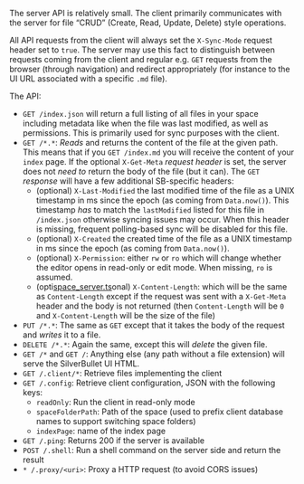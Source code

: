 The server API is relatively small. The client primarily communicates with the server for file “CRUD” (Create, Read, Update, Delete) style operations.

All API requests from the client will always set the `X-Sync-Mode` request header set to `true`. The server may use this fact to distinguish between requests coming from the client and regular e.g. `GET` requests from the browser (through navigation) and redirect appropriately (for instance to the UI URL associated with a specific `.md` file).

The API:

* `GET /index.json` will return a full listing of all files in your space including metadata like when the file was last modified, as well as permissions. This is primarily used for sync purposes with the client.
* `GET /*.*`: _Reads_ and returns the content of the file at the given path. This means that if you `GET /index.md` you will receive the content of your `index` page. If the optional `X-Get-Meta` _request header_ is set, the server does not _need to_ return the body of the file (but it can). The `GET` _response_ will have a few additional SB-specific headers:
  * (optional) `X-Last-Modified` the last modified time of the file as a UNIX timestamp in ms since the epoch (as coming from `Data.now()`). This timestamp _has_ to match the `lastModified` listed for this file in `/index.json` otherwise syncing issues may occur. When this header is missing, frequent polling-based sync will be disabled for this file.
  * (optional) `X-Created` the created time of the file as a UNIX timestamp in ms since the epoch (as coming from `Data.now()`).
  * (optional) `X-Permission`: either `rw` or `ro` which will change whether the editor opens in read-only or edit mode. When missing, `ro` is assumed.
  * (opti[space_server.ts](../server/space_server.ts)onal) `X-Content-Length`: which will be the same as `Content-Length` except if the request was sent with a `X-Get-Meta` header and the body is not returned (then `Content-Length` will be `0` and `X-Content-Length` will be the size of the file)
* `PUT /*.*`: The same as `GET` except that it takes the body of the request and _writes_ it to a file.
* `DELETE /*.*`: Again the same, except this will _delete_ the given file.
* `GET /*` and `GET /`: Anything else (any path without a file extension) will serve the SilverBullet UI HTML.
* `GET /.client/*`: Retrieve files implementing the client
* `GET /.config`: Retrieve client configuration, JSON with the following keys:
  * `readOnly`: Run the client in read-only mode
  * `spaceFolderPath`: Path of the space (used to prefix client database names to support switching space folders)
  * `indexPage`: name of the index page
* `GET /.ping`: Returns 200 if the server is available
* `POST /.shell`: Run a shell command on the server side and return the result
* `* /.proxy/<uri>`: Proxy a HTTP request (to avoid CORS issues) 